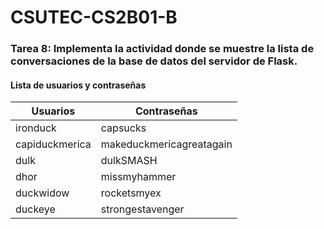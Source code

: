 # CSUTEC-CS2B01-B
### Tarea 8: Implementa la actividad donde se muestre la lista de conversaciones de la base de datos del servidor de Flask.

#### Lista de usuarios y contraseñas

Usuarios | Contraseñas
-----------|---------------
ironduck | capsucks
capiduckmerica | makeduckmericagreatagain
dulk | dulkSMASH
dhor | missmyhammer
duckwidow | rocketsmyex
duckeye | strongestavenger

